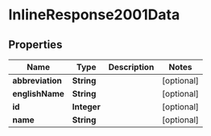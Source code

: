 
# InlineResponse2001Data

## Properties
Name | Type | Description | Notes
------------ | ------------- | ------------- | -------------
**abbreviation** | **String** |  |  [optional]
**englishName** | **String** |  |  [optional]
**id** | **Integer** |  |  [optional]
**name** | **String** |  |  [optional]



